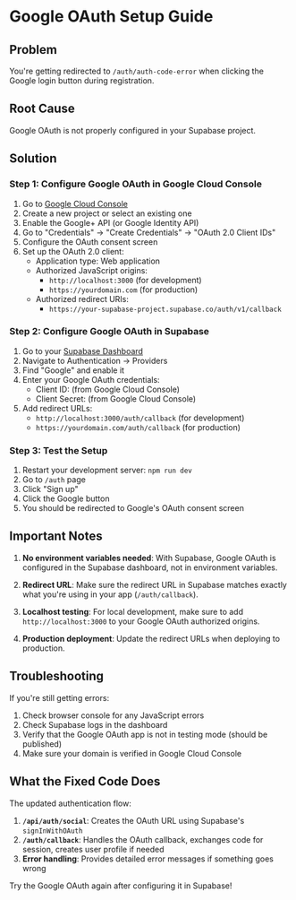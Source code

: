 # Google OAuth Setup Guide

## Problem
You're getting redirected to `/auth/auth-code-error` when clicking the Google login button during registration.

## Root Cause
Google OAuth is not properly configured in your Supabase project.

## Solution

### Step 1: Configure Google OAuth in Google Cloud Console

1. Go to [Google Cloud Console](https://console.cloud.google.com/)
2. Create a new project or select an existing one
3. Enable the Google+ API (or Google Identity API)
4. Go to "Credentials" → "Create Credentials" → "OAuth 2.0 Client IDs"
5. Configure the OAuth consent screen
6. Set up the OAuth 2.0 client:
   - Application type: Web application
   - Authorized JavaScript origins: 
     - `http://localhost:3000` (for development)
     - `https://yourdomain.com` (for production)
   - Authorized redirect URIs:
     - `https://your-supabase-project.supabase.co/auth/v1/callback`

### Step 2: Configure Google OAuth in Supabase

1. Go to your [Supabase Dashboard](https://supabase.com/dashboard)
2. Navigate to Authentication → Providers
3. Find "Google" and enable it
4. Enter your Google OAuth credentials:
   - Client ID: (from Google Cloud Console)
   - Client Secret: (from Google Cloud Console)
5. Add redirect URLs:
   - `http://localhost:3000/auth/callback` (for development)
   - `https://yourdomain.com/auth/callback` (for production)

### Step 3: Test the Setup

1. Restart your development server: `npm run dev`
2. Go to `/auth` page
3. Click "Sign up" 
4. Click the Google button
5. You should be redirected to Google's OAuth consent screen

## Important Notes

1. **No environment variables needed**: With Supabase, Google OAuth is configured in the Supabase dashboard, not in environment variables.

2. **Redirect URL**: Make sure the redirect URL in Supabase matches exactly what you're using in your app (`/auth/callback`).

3. **Localhost testing**: For local development, make sure to add `http://localhost:3000` to your Google OAuth authorized origins.

4. **Production deployment**: Update the redirect URLs when deploying to production.

## Troubleshooting

If you're still getting errors:

1. Check browser console for any JavaScript errors
2. Check Supabase logs in the dashboard
3. Verify that the Google OAuth app is not in testing mode (should be published)
4. Make sure your domain is verified in Google Cloud Console

## What the Fixed Code Does

The updated authentication flow:

1. **`/api/auth/social`**: Creates the OAuth URL using Supabase's `signInWithOAuth`
2. **`/auth/callback`**: Handles the OAuth callback, exchanges code for session, creates user profile if needed
3. **Error handling**: Provides detailed error messages if something goes wrong

Try the Google OAuth again after configuring it in Supabase!
